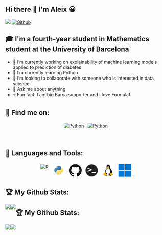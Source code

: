 ## Hi there 👋 I'm Aleix 😀
![](https://visitor-badge.laobi.icu/badge?page_id=aleixnieto.aleixnieto) [![Github](https://img.shields.io/github/followers/aleixnieto?label=Followers&logo=Github)](https://github.com/CharalambosIoannou)

## 🎓 I'm a fourth-year student in Mathematics student at the University of Barcelona

- 🔭 I’m currently working on explainability of machine learning models applied to prediction of diabetes
- 🌱 I’m currently learning Python
- 👯 I’m looking to collaborate with someone who is interested in data science
- 💬 Ask me about anything
- ⚡ Fun fact: I am big Barça supporter and I love Formula1

## :email: Find me on:

<!--
[<img align="left" alt="aleixnieto | LinkedIn" width="40px" src="https://www.linkedin.com/in/aleixnieto/" />][linkedin]
[<img align="left" alt="aleixnieto | Mail" width="40px" src="https://cdn.jsdelivr.net/npm/simple-icons@v3/icons/gmail.svg" />][mail]
-->

<p align="center">
 <a href="https://www.linkedin.com/in/aleixnieto" target="_blank" rel="noopener noreferrer"> <img src="https://cdn.jsdelivr.net/npm/simple-icons@v3/icons/linkedin.svg" alt="Python" height="40" style="vertical-align:top; margin:4px"></a>
 <a href="mailto:aleixnieto@gmail.com"> <img src="https://cdn.jsdelivr.net/npm/simple-icons@v3/icons/gmail.svg" alt="Python" height="40" style="vertical-align:top; margin:4px"></a> 
 
</p>

<br />

## 🧰 Languages and Tools:
<p align="center">
 <img src="https://raw.githubusercontent.com/github/explore/80688e429a7d4ef2fca1e82350fe8e3517d3494d/topics/RStudio/RStudio.png" alt="R" height="40" style="vertical-align:top; margin:4px">
<img src="https://raw.githubusercontent.com/github/explore/80688e429a7d4ef2fca1e82350fe8e3517d3494d/topics/python/python.png" alt="R" height="40" style="vertical-align:top; margin:4px">
 <img src="https://raw.githubusercontent.com/github/explore/78df643247d429f6cc873026c0622819ad797942/topics/github/github.png" alt="Github" height="40" style="vertical-align:top; margin:4px">
  <img src="https://raw.githubusercontent.com/github/explore/80688e429a7d4ef2fca1e82350fe8e3517d3494d/topics/terminal/terminal.png" alt="Terminal" height="40" style="vertical-align:top; margin:4px">
<img src="https://raw.githubusercontent.com/github/explore/80688e429a7d4ef2fca1e82350fe8e3517d3494d/topics/linux/linux.png" alt="Linux" height="40" style="vertical-align:top; margin:4px" alt="Windows" height="40" style="vertical-align:top; margin:4px">
<img src="https://raw.githubusercontent.com/github/explore/80688e429a7d4ef2fca1e82350fe8e3517d3494d/topics/windows/windows.png" alt="Windows" height="40" style="vertical-align:top; margin:4px">
 
 ## :trophy: My Github Stats:

<!--
![GitHub stats](https://readme-stats-cfgj2cxdy.vercel.app/api?username=aleixnietou&count_private=true&show_icons=true&theme=tokyonight)
![Top Langs](https://readme-stats-cfgj2cxdy.vercel.app/api/top-langs/?username=aleixnieto&hide=php&theme=tokyonight)
-->
<div>
<a href="https://github-readme-stats.vercel.app/api?username=aleixnieto&theme=tokyonight">
  <img  align="left" src="https://github-readme-stats.vercel.app/api?username=aleixnieto_private=true&show_icons=true&theme=tokyonight" />
</a>
<a href="https://github-readme-stats.vercel.app/api/top-langs/?username=aleixnieto&hide=php&theme=tokyonight">
  <img align="left" src="https://github-readme-stats.vercel.app/api/top-langs/?username=aleixnieto&hide=php&theme=tokyonight" />
</a>
</div>

## :trophy: My Github Stats:

<!--
![GitHub stats](https://readme-stats-cfgj2cxdy.vercel.app/api?username=CharalambosIoannou&count_private=true&show_icons=true&theme=tokyonight)
![Top Langs](https://readme-stats-cfgj2cxdy.vercel.app/api/top-langs/?username=CharalambosIoannou&hide=php&theme=tokyonight)
-->
<div>
<a href="https://github-readme-stats.vercel.app/api?username=CharalambosIoannou&theme=tokyonight">
  <img  align="left" src="https://github-readme-stats.vercel.app/api?username=CharalambosIoannou&count_private=true&show_icons=true&theme=tokyonight" />
</a>
<a href="https://github-readme-stats.vercel.app/api/top-langs/?username=CharalambosIoannou&hide=php&theme=tokyonight">
  <img align="left" src="https://github-readme-stats.vercel.app/api/top-langs/?username=CharalambosIoannou&hide=php&theme=tokyonight" />
</a>
</div>

[website]: https://aleixnieto.github.io/
[linkedin]: https://linkedin.com/in/aleixnieto
[mail]: mailto:aleixnieto@gmail.com
